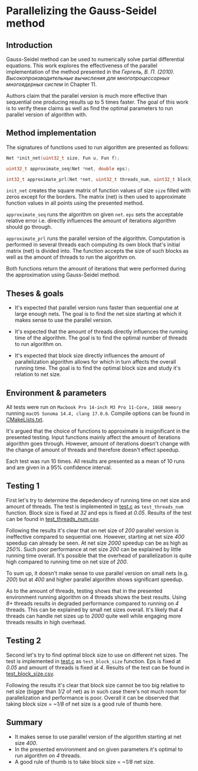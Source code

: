 # Parallelizing the Gauss-Seidel method

## Introduction

Gauss-Seidel method can be used to numerically solve partial differential equations.
This work explores the effectiveness of the parallel implementation of the method presented in the _Гергель, В. П. (2010). Высокопроизводительные вычисления для многопроцессорных многоядерных систем_ in Chapter 11.

Authors claim that the parallel version is much more effective than sequential one producing results up to 5 times faster.
The goal of this work is to verify these claims as well as find the optimal parameters to run parallel version of algorithm with.

## Method implementation

The signatures of functions used to run algorithm are presented as follows:

```C
Net *init_net(uint32_t size, Fun u, Fun f);

uint32_t approximate_seq(Net *net, double eps);

int32_t approximate_prl(Net *net, uint32_t threads_num, uint32_t block_size, double eps);
```

`init_net` creates the square matrix of function values of size `size` filled with zeros except for the borders. The matrix (net) is then used to approximate function values in all points using the presented method.

`approximate_seq` runs the algorithm on given `net`. `eps` sets the acceptable relative error i.e. directly influences the amount of iterations algorithm should go through.

`approximate_prl` runs the parallel version of the algorithm. Computation is performed in several threads each computing its own block that's initial matrix (net) is divided into. The function accepts the size of such blocks as well as the amount of threads to run the algorithm on.

Both functions return the amount of iterations that were performed during the approximation using Gauss-Seidel method.

## Theses & goals

-   It's expected that parallel version runs faster than sequential one at large enough nets.
    The goal is to find the net size starting at which it makes sense to use the parallel version.

-   It's expected that the amount of threads directly influences the running time of the algorithm.
    The goal is to find the optimal number of threads to run algorithm on.

-   It's expected that block size directly influences the amount of parallelization algorithm allows for which in turn affects the overall running time.
    The goal is to find the optimal block size and study it's relation to net size.

## Environment & parameters

All tests were run on `Macbook Pro 14-inch M3 Pro 11-Core, 18GB memory` running `macOS Sonoma 14.4, clang 17.0.6`.
Compile options can be found in [CMakeLists.txt](CMakeLists.txt).

It's argued that the choice of functions to approximate is insignificant in the presented testing.
Input functions mainly affect the amount of iterations algorithm goes through.
However, amount of iterations doesn't change with the change of amount of threads and therefore doesn't effect speedup.

Each test was run 10 times. All results are presented as a mean of 10 runs and are given in a 95% confidence interval.

## Testing 1

First let's try to determine the depedendecy of running time on net size and amount of threads.
The test is implemented in [test.c](test.c) as `test_threads_num` function.
Block size is fixed at _32_ and eps is fixed at _0.05_.
Results of the test can be found in [test_threads_num.csv](results/test_threads_num.csv).

Following the results it's clear that on net size of _200_ parallel version is ineffective compared to sequential one.
However, starting at net size _400_ speedup can already be seen.
At net size _2000_ speedup can be as high as _250%_.
Such poor performance at net size _200_ can be explained by little running time overall.
It's possible that the overhead of parallelization is quite high compared to running time on net size of _200_.

To sum up, it doesn't make sense to use parallel version on small nets (e.g. _200_) but at _400_ and higher parallel algorithm shows significant speedup.

As to the amount of threads, testing shows that in the presented environment running algorithm on _4_ threads shows the best results.
Using _8+_ threads results in degraded performance compared to running on _4_ threads. This can be explained by small net sizes overall.
It's likely that _4_ threads can handle net sizes up to _2000_ quite well while engaging more threads results in high overhead.

## Testing 2

Second let's try to find optimal block size to use on different net sizes.
The test is implemented in [test.c](test.c) as `test_block_size` function.
Eps is fixed at _0.05_ and amount of threads is fixed at _4_.
Results of the test can be found in [test_block_size.csv](results/test_block_size.csv).

Following the results it's clear that block size cannot be too big relative to net size (bigger than _1/2_ of net)
as in such case there's not much room for parallelization and performance is poor.
Overall it can be observed that taking block size = _~1/8_ of net size is a good rule of thumb here.

## Summary

-   It makes sense to use parallel version of the algorithm starting at net size _400_.
-   In the presented environment and on given parameters it's optimal to run algorithm on _4_ threads.
-   A good rule of thumb is to take block size = _~1/8_ net size.
